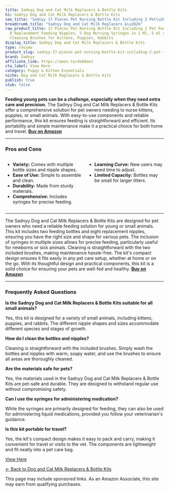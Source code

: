 ```yaml
---
title: Sadnyy Dog and Cat Milk Replacers & Bottle Kits
h1: Sadnyy Dog and Cat Milk Replacers & Bottle Kits
seo_title: "Sadnyy 17 Pieces Pet Nursing Bottle Kit Including 2 Pet\u2026"
breadcrumb_title: "Sadnyy Dog and Cat Milk Replacers &\u2026"
raw_product_title: 17 Pieces Pet Nursing Bottle Kit Including 2 Pet Feeding Bottle,
  8 Replacement Feeding Nipples, 5 Dog Nursing Syringes in 1 Ml, 5 ml and 10 Ml, 2
  Cleaning Brushes for Kittens, Puppies, Rabbits
display_title: Sadnyy Dog and Cat Milk Replacers & Bottle Kits
type: review
product_slug: sadnyy-17-pieces-pet-nursing-bottle-kit-including-2-pet-feeding-bottle-e6487f57
brand: Sadnyy
affiliate_link: https://amzn.to/4okRaeJ
cta_label: View Here
category: Puppy & Kitten Essentials
niche: Dog and Cat Milk Replacers & Bottle Kits
publish: true
stub: false
---
```


<div id="intro" class="full-width">
  <p><strong>Feeding young pets can be a challenge, especially when they need extra care and precision.</strong> The Sadnyy Dog and Cat Milk Replacers & Bottle Kits offer a comprehensive solution for pet owners needing to nurse kittens, puppies, or small animals. With easy-to-use components and reliable performance, this kit ensures feeding is straightforward and efficient. Its portability and simple maintenance make it a practical choice for both home and travel. <a href="https://amzn.to/4okRaeJ" rel="nofollow sponsored noopener" target="_blank"><strong>Buy on Amazon</strong></a></p>
</div>

<hr />
<h3 id="pros-cons">Pros and Cons</h3>
<div class="pc-grid" style="display:grid;grid-template-columns:1fr 1fr;gap:16px;">
  <ul>
    <li><strong>Variety:</strong> Comes with multiple bottle sizes and nipple shapes.</li>
    <li><strong>Ease of Use:</strong> Simple to assemble and clean.</li>
    <li><strong>Durability:</strong> Made from sturdy materials.</li>
    <li><strong>Comprehensive:</strong> Includes syringes for precise feeding.</li>
  </ul>
  <ul>
    <li><strong>Learning Curve:</strong> New users may need time to adjust.</li>
    <li><strong>Limited Capacity:</strong> Bottles may be small for larger litters.</li>
  </ul>
</div>
<hr />

<div class="full-width">
  <p>The Sadnyy Dog and Cat Milk Replacers & Bottle Kits are designed for pet owners who need a reliable feeding solution for young or small animals. This kit includes two feeding bottles and eight replacement nipples, ensuring you have the right size and shape for various pets. The inclusion of syringes in multiple sizes allows for precise feeding, particularly useful for newborns or sick animals. Cleaning is straightforward with the two included brushes, making maintenance hassle-free. The kit's compact design ensures it fits easily in any pet care setup, whether at home or on the go. With its thoughtful design and practical components, this kit is a solid choice for ensuring your pets are well-fed and healthy. <a href="https://amzn.to/4okRaeJ" rel="nofollow sponsored noopener" target="_blank"><strong>Buy on Amazon</strong></a></p>
</div>

<hr />
<h3 id="faqs">Frequently Asked Questions</h3>

<p><strong>Is the Sadnyy Dog and Cat Milk Replacers & Bottle Kits suitable for all small animals?</strong></p>
<p>Yes, this kit is designed for a variety of small animals, including kittens, puppies, and rabbits. The different nipple shapes and sizes accommodate different species and stages of growth.</p>

<p><strong>How do I clean the bottles and nipples?</strong></p>
<p>Cleaning is straightforward with the included brushes. Simply wash the bottles and nipples with warm, soapy water, and use the brushes to ensure all areas are thoroughly cleaned.</p>

<p><strong>Are the materials safe for pets?</strong></p>
<p>Yes, the materials used in the Sadnyy Dog and Cat Milk Replacers & Bottle Kits are pet-safe and durable. They are designed to withstand regular use without compromising safety.</p>

<p><strong>Can I use the syringes for administering medication?</strong></p>
<p>While the syringes are primarily designed for feeding, they can also be used for administering liquid medications, provided you follow your veterinarian's guidance.</p>

<p><strong>Is this kit portable for travel?</strong></p>
<p>Yes, the kit's compact design makes it easy to pack and carry, making it convenient for travel or visits to the vet. The components are lightweight and fit neatly into a pet care bag.</p>
<p><a class="btn" href="https://amzn.to/4okRaeJ" target="_blank" rel="nofollow sponsored noopener">View Here</a></p>
<p><a href="/roundups/puppy-kitten-essentials/dog-and-cat-milk-replacers-bottle-kits/">← Back to Dog and Cat Milk Replacers & Bottle Kits</a></p>
<aside class="disclosure">This page may include sponsored links. As an Amazon Associate, this site may earn from qualifying purchases.</aside>
